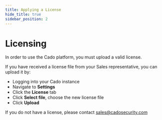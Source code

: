 ```yaml
---
title: Applying a License
hide_title: true
sidebar_position: 2
---
```


# Licensing
In order to use the Cado platform, you must upload a valid license.  

If you have received a license file from your Sales representative, you can upload it by:
- Logging into your Cado instance
- Navigate to **Settings**
- Click the **License** tab
- Click **Select file**, choose the new license file 
- Click **Upload**

If you do not have a license, please contact sales@cadosecurity.com 